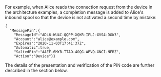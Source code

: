 
For example, when Alice reads the connection request from the device in the architecture 
examples, a completion message is added to Alice's inbound spool so that the device is not 
activated a second time by mistake:

~~~~
{
  "MessagePin":{
    "MessageId":"ADL6-WU4C-QQPP-XQKR-IFLJ-GVS4-DGW3",
    "Account":"alice@example.com",
    "Expires":"2020-11-03T17:41:37Z",
    "Automatic":true,
    "SaltedPin":"AAEF-6MYB-TTAO-4OQG-APVQ-XNCI-NFRZ",
    "Action":"Device"}}
~~~~

The details of the presentation and verification of the PIN code
are further described in the section below.

